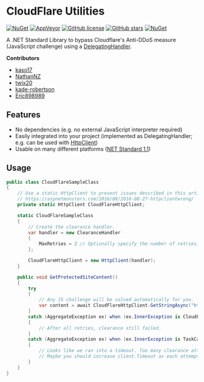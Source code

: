 # CloudFlare Utilities
[![NuGet](https://img.shields.io/nuget/v/CloudFlareUtilities.svg)](https://www.nuget.org/packages/CloudFlareUtilities/)
[![AppVeyor](https://img.shields.io/appveyor/ci/elcattivo/CloudFlareUtilities.svg)](https://ci.appveyor.com/project/elcattivo/cloudflareutilities)
[![GitHub license](https://img.shields.io/github/license/elcattivo/CloudFlareUtilities.svg)](https://github.com/elcattivo/CloudFlareUtilities/blob/master/LICENSE)
[![GitHub stars](https://img.shields.io/github/stars/elcattivo/CloudFlareUtilities.svg)](https://github.com/elcattivo/CloudFlareUtilities/stargazers)
[![NuGet](https://img.shields.io/nuget/dt/CloudFlareUtilities.svg)](https://www.nuget.org/packages/CloudFlareUtilities/)

A .NET Standard Library to bypass Cloudflare's Anti-DDoS measure (JavaScript challenge) using a [DelegatingHandler](https://msdn.microsoft.com/en-us/library/system.net.http.delegatinghandler(v=vs.110).aspx).

__Contributors__
- [kaso17](https://github.com/kaso17)
- [NathanNZ](https://github.com/nathannz)
- [twix20](https://github.com/twix20)
- [kade-robertson](https://github.com/kade-robertson)
- [Eric898989](https://github.com/Eric898989)

## Features
- No dependencies (e.g. no external JavaScript interpreter required)
- Easily integrated into your project (implemented as DelegatingHandler; e.g. can be used with [HttpClient](https://msdn.microsoft.com/en-us/library/system.net.http.httpclient(v=vs.118).aspx))
- Usable on many different platforms ([NET Standard 1.1](https://github.com/dotnet/standard/blob/master/docs/versions/netstandard1.1.md))

## Usage
```csharp
public class CloudFlareSampleClass
{
	// Use a static HttpClient to prevent issues described in this article
	// https://aspnetmonsters.com/2016/08/2016-08-27-httpclientwrong/
	private static HttpClient CloudFlareHttpClient;

	static CloudFlareSampleClass 
	{
		// Create the clearance handler.
		var handler = new ClearanceHandler
		{
			MaxRetries = 2 // Optionally specify the number of retries, if clearance fails (default is 3).
		};

		CloudFlareHttpClient = new HttpClient(handler);
	}

	public void GetProtectedSiteContent()
	{
		try
		{
			// Any JS challenge will be solved automatically for you.
			var content = await CloudFlareHttpClient.GetStringAsync("http://protected-site.tld/");
		}
		catch (AggregateException ex) when (ex.InnerException is CloudFlareClearanceException)
		{
			// After all retries, clearance still failed.
		}
		catch (AggregateException ex) when (ex.InnerException is TaskCanceledException)
		{
			// Looks like we ran into a timeout. Too many clearance attempts?
			// Maybe you should increase client.Timeout as each attempt will take about five seconds.
		}
	}
}
```

